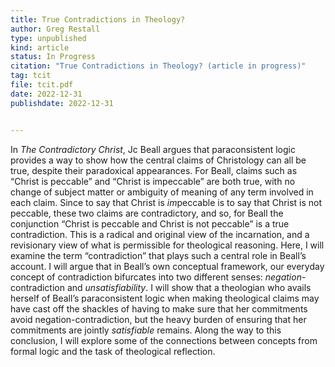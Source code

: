 ```yaml
---
title: True Contradictions in Theology?
author: Greg Restall
type: unpublished
kind: article
status: In Progress
citation: "True Contradictions in Theology? (article in progress)"
tag: tcit
file: tcit.pdf
date: 2022-12-31
publishdate: 2022-12-31


---
```

In _The Contradictory Christ_, Jc Beall argues that paraconsistent logic provides a way to show how the central claims of Christology can all be true, despite their paradoxical appearances. For Beall, claims such as “Christ is peccable” and “Christ is impeccable” are both true, with no change of subject matter or ambiguity of meaning of any term involved in each claim. Since to say that Christ is *im*peccable is to say that Christ is not peccable, these two claims are contradictory, and so, for Beall the conjunction “Christ is peccable and Christ is not peccable” is a true contradiction. This is a radical and original view of the incarnation, and a revisionary view of what is permissible for theological reasoning. Here, I will examine the term “contradiction” that plays such a central role in Beall’s account. I will argue that in Beall’s own conceptual framework, our everyday concept of contradiction bifurcates into two different senses: *negation*-contradiction and *unsatisfiability*. I will show that a theologian who avails herself of Beall’s paraconsistent logic when making theological claims may have cast off the shackles of having to make sure that her commitments avoid negation-contradiction, but the heavy burden of ensuring that her commitments are jointly *satisfiable* remains. Along the way to this conclusion, I will explore some of the connections between concepts from formal logic and the task of theological reflection.
